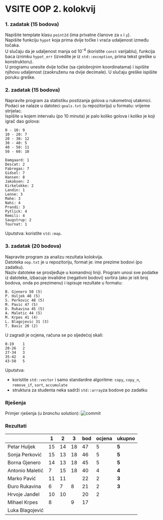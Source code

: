 ﻿# VSITE OOP 2. kolokvij

### 1. zadatak (15 bodova)

Napišite template klasu `point2d` (ima privatne članove za `x` i `y`).  
Napišite funkciju `hypot` koja prima dvije točke i vraća udaljenost između točaka.  
U slučaju da je udaljenost manja od 10<sup>-4</sup> (koristite `const` varijablu), funkcija baca iznimku `hypot_err` 
(izvedite je iz `std::exception`, prima tekst greške u konstruktoru).  
U programu unesite dvije točke (sa cjelobrojnim koordinatama) i ispišite njihovu udaljenost (zaokruženu na dvije decimale).
U slučaju greške ispišite poruku greške.

### 2. zadatak (15 bodova)

Napravite program za statistiku postizanja golova u rukometnoj utakmici.  
Podaci se nalaze u datoteci `goals.txt` (u repozitoriju) u formatu: vrijeme strijelac.  
Ispišite u kojem intervalu (po 10 minuta) je palo koliko golova i koliko je koji igrač dao golova:

```
0 - 10: 9
10 - 20: 7
20 - 30: 12
30 - 40: 5
40 - 50: 11
50 - 60: 10

Damgaard: 1
Descat: 2
Fabregas: 7
Gidsel: 7
Hansen: 8
Jakobsen: 2
Kirkelokke: 2
Landin: 1
Lenne: 3
Mahe: 3
Nahi: 4
Prandi: 3
Pytlick: 4
Remili: 4
Saugstrup: 2
Tournat: 1
```

Uputstva: koristite `std::map`.

### 3. zadatak (20 bodova)

Napravite program za analizu rezultata kolokvija.  
Datoteka `oop.txt` je u repozitoriju, format je: ime prezime bodovi (po zadatku).  
Naziv datoteke se prosljeđuje u komandnoj liniji. 
Program unosi sve podatke iz datoteke, izbacuje invalidne (negativni bodovi) 
sortira (ako je isti broj bodova, onda po prezimenu) i ispisuje rezultate u formatu:

```
B. Gjenero 50 (5)
P. Huljek 48 (5)
S. Perkovic 48 (5)
M. Pavic 47 (5)
D. Rukavina 45 (5)
A. Maletic 44 (5)
M. Krpes 41 (4)
L. Blagojevic 31 (3)
T. Basic 20 (2)
```
U zagradi je ocjena, računa se po sljedećoj skali:
```
0-19	1
20-26	2
27-34	3
35-42	4
43-50	5
```
Uputstva: 
- koristite `std::vector` i samo standardne algoritme: `copy`, `copy_n`, `remove_if`, `sort`, `accumulate`
- struktura za studenta neka sadrži `std::array`za bodove po zadatku

### Rješenja

Primjer rješenja (u *branchu* solution):
![commit](../../commit/1907b6f0923c9d41639139394bfd91e8c1ebe73f)

### Rezultati

|                         | 1 | 2 | 3 | bod | ocjena | ukupno|
| -----------             | - | - | - | --- | ------ |------ |
| Petar Huljek            |15 |14 |18 | 47  |   5    | **5** |
| Sonja Perković          |15 |13 |18 | 46  |   5    | **5** |
| Borna Gjenero           |14 |13 |18 | 45  |   5    | **5** |
| Antonio Maletić         | 7 |15 |18 | 40  |   4    | **4** |
| Marko Pavić             |11 |11 |   | 22  |   2    | **3** |
| Đuro Rukavina           | 6 | 7 | 8 | 21  |   2    | **3** |
| Hrvoje Janđel           |10 |10 |   | 20  |   2    |       |
| Mihael Krpes            | 8 |   | 9 | 17  |        |       |
| Luka Blagojević         |   |   |   |     |        |       |


